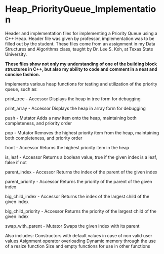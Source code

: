 # Heap_PriorityQueue_Implementation
Header and implementation files for implementing a Priority Queue using a C++ Heap. Header file was given by professor, implementation was to be filled out by the student.
These files come from an assignment in my Data Structures and Algorithms class, taught by Dr. Lee S. Koh, at Texas State University.

**These files show not only my understanding of one of the building block structures in C++, but also my ability to code and comment in a neat and concise fashion.**


Implements various heap functions for testing and utilization of the priority queue, such as:

print_tree - Accessor
Displays the heap in tree form for debugging

print_array - Accessor
Displays the heap in array form for debugging

push - Mutator
Adds a new item onto the heap, maintaining both completeness, and priority order

pop - Mutator
Removes the highest priority item from the heap, maintaining both completeness, and priority order

front - Accessor
Returns the highest priority item in the heap

is_leaf - Accessor
Returns a boolean value, true if the given index is a leaf, false if not

parent_index - Accessor
Returns the index of the parent of the given index

parent_priority - Accessor
Returns the priority of the parent of the given index

big_child_index - Accessor
Returns the index of the largest child of the given index

big_child_priority - Accessor
Returns the priority of the largest child of the given index

swap_with_parent - Mutator
Swaps the given index with its parent


Also includes:
Constructors with default values in case of non valid user values
Asignment operator overloading
Dynamic memory through the use of a resize function
Size and empty functions for use in other functions

